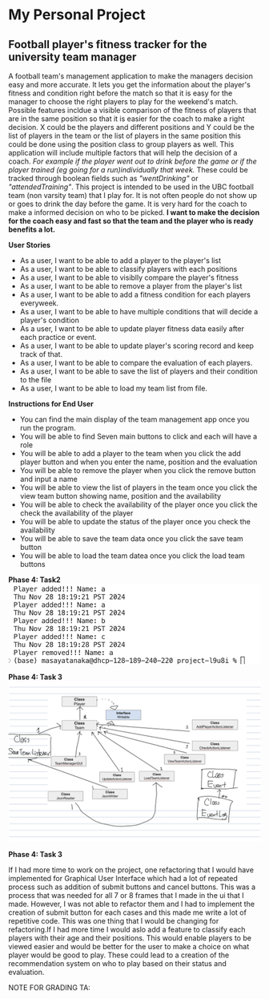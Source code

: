 # My Personal Project

## Football player's fitness tracker for the university team manager

A football team's management application to make the managers decision easy and more accurate. It lets you get the information about the player's fitness and condition right before the match so that it is easy for the manager to choose the right players to play for the weekend's match. Possible features incldue a visible comparison of the fitness of players that are in the same position so that it is easier for the coach to make a right decision. X could be the players and different positions and Y could be the list of players in the team or the list of players in the same position this could be done using the position class to group players as well. This application will include multiple factors that will help the decision of a coach. *For example if the player went out to drink before the game or if the player trained (eg going for a run)individually that week.* These could be tracked through boolean fields such as *"wentDrinking"* or *"attendedTraining"*. This project is intended to be used in the UBC football team (non varsity team) that I play for. It is not often people do not show up or goes to drink the day before the game. It is very hard for the coach to make a informed decision on who to be picked. **I want to make the decision for the coach easy and fast so that the team and the player who is ready benefits a lot.**


**User Stories**
- As a user, I want to be able to add a player to the player's list
- As a user, I want to be able to classify players with each positions
- As a user, I want to be able to visiblly compare the player's fitness
- As a user, I want to be able to remove a player from the player's list
- As a user, I want to be able to add a fitness condition for each players everyweek. 
- As a user, I want to be able to have multiple conditions that will decide a player's condition
- As a user, I want to be able to update player fitness data easily after each practice or event.
- As a user, I want to be able to update player's scoring record and keep track of that.
- As a user, I want to be able to compare the evaluation of each players.
- As a user, I want to be able to save the list of players and their condition to the file
- As a user, I want to be able to load my team list from file.

**Instructions for End User**
- You can find the main display of the team management app once you run the program. 
- You will be able to find Seven main buttons to click and each will have a role
- You will be able to add a player to the team when you click the add player button and when you enter the name, position and the evaluation 
- You will be able to remove the player when you click the remove button and input a name 
- You will be able to view the list of players in the team once you click the view team button showing name, position and the availability 
- You will be able to check the availability of the player once you click the check the availability of the player 
- You will be able to update the status of the player once you check the availability
- You will be able to save the team data once you click the save team button
- You will be able to load the team datea once you click the load team buttons

**Phase 4: Task2** 
![alt text](<LogEvidence.png>)


**Phase 4: Task 3** 
![alt text](<UML.png>)



**Phase 4: Task 3** 

If I had more time to work on the project, one refactoring that I would have implemented for Graphical User Interface which had a lot of repeated process such as addition of submit buttons and cancel buttons. This was a process that was needed for all 7 or 8 frames that I made in the ui that I made. However, I was not able to refactor them and I had to implement the creation of submit button for each cases and this made me write a lot of repetitive code. This was one thing that I would be changing for refactoring.If I had more time I would aslo add a feature to classify each players with their age and their positions. This would enable players to be viewed easier and would be better for the user to make a choice on what player would be good to play. These could lead to a creation of the recommendation system on who to play based on their status and evaluation. 

NOTE FOR GRADING TA:


